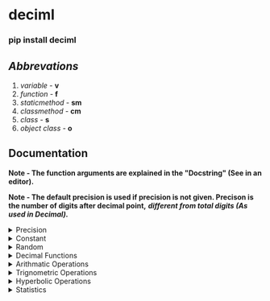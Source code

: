 # deciml
### pip install deciml

## ***Abbrevations***

1. *variable -* **v**
2. *function -* **f**
3. *staticmethod -* **sm**
4. *classmethod -* **cm**
5. *class -* **s**
6. *object class -* **o**

## **Documentation**

**Note - The function arguments are explained in the "Docstring" (See in an editor).**

**Note - The default precision is used if precision is not given. Precison is the number of digits after decimal point,** ***different from total digits (As used in Decimal).***

<details>
   <summary>Precision</summary>
   <p>

   **Note - Explaination of [precision](./deciml_explained/precision.md)**
   
   1. (v) **__DecimalPrecision**: Variable used for precision, **default precision** used if precision is not specified.

   2. (f) **setpr(__p)**: Changes the precision
   
      ```python
      >>> from deciml.deciml import setpr
      >>> setpr(18)
      '''
         18 - The new precision
      '''
      ```

   3. (f) **getpr()**: Get the precision

      ```python
      >>> from deciml.deciml import getpr
      >>> precision = getpr()
      >>> precision
      18
      ```

   ***Note - Precision is integer***
   </p>
</details>

<details>
   <summary>Constant</summary>
   <p>

   **Note - Explaination of [constant](./deciml_explained/constant.md)**

   1. (v) **_Pi**: Variable that stores the value of pi

   2. (v) **_EulersNumber**: Variable that stores the value of e

   3. (c) **constant**: Get values of constants

      ```python
      >>> from deciml.deciml import constant
      ```

      i. (sm) **e(pr)**: Get value of e (in constant)

         ```python
         >>> value = constant.e(18)
         '''
            18 - The precision
         '''
         >>> value
         Decimal('2.718281828459045235')
         ```

      ii. (sm) **pi(pr)**: Get value of pi (in constant)

         ```python
         >>> value = constant.pi(18)
         '''
            18 - The precision
         '''
         >>> value
         Decimal('3.141592653589793238')
         ```
   </p>
</details>

<details>
   <summary>Random</summary>
   <p>

   **Note - Explaination of [random](./deciml_explained/random.md)**

   1. (f) **rint(__i, __j, __n, s)**: Generate random integers

      ```python
      >>> from deciml.deciml import rint
      >>> nums = rint(0, 100, 5, 2102)
      '''
         0 - Start integer
         100 - End integer
         5 - Number of integers to generate
         2102 - Seed
      '''
      >>> nums
      (38, 89, 64, 13, 59)
      ```

   2. (o) **rdeciml(__a, __b, __pr)**: Generate a rdeciml object

      ```python
      >>> from deciml.deciml import rdeciml
      >>> robj = rdeciml(0, 20, 18)
      '''
         0 - Start number
         20 - End number
         18 - The precision
      '''
      ```

      i. (f) **random(__n, __s)**: Generate random numbers (in rdeciml)

      ```python
      >>> nums = robj.random(4, 2025)
      '''
         4 - Number of random numbers to generate
         2025 - The seed
      '''
      >>> nums
      (Decimal('19.972330207834593468'), Decimal('9.763654124294660886'), Decimal('17.954068930830723688'), Decimal('4.279774972623744952'))
      ```

      ii. (f) **cgpr(__pr)**: Change precision for random numbers (in rdeciml) 

      ```python
      >>> robj.cgpr(2)
      New precision: 2
      '''
         2 - New precision to generate random numbers
      '''
      >>> robj.random(4, 2025)
      (Decimal('11.42'), Decimal('1.69'), Decimal('13.22'), Decimal('17.15'))
      ```

   ***Note - The seed returns different values after changing precision.***

   </p>
</details>


<details>
   <summary>Decimal Functions</summary>
   <p>

   1. (f) **deciml(__a, __pr)**: Get a Decimal object

      **Note - Explaination of [deciml](./deciml_explained/deciml_function.md)**

      ```python
      >>> from deciml.deciml import deciml
      >>> num = deciml('32.0722168131', 7)
      '''
         '32.0722168131' - The variable to convert to Decimal
         7 - The precision
      '''
      >>> num
      Decimal('32.0722168')
      ```

   2. (f) **abs(__a)**: Get the absolute value

      **Note - Explaination of [absolute](./deciml_explained/absolute.md)**

      ```python
      >>> from deciml.deciml import abs
      >>> abs_value = abs(-0.526842)
      '''
         -0.526842 - The variable to convert to it's absolute value
      '''
      >>> abs_value
      Decimal('0.526842')
      ```
   
   3. (f) **deciml_sort(__a, __pr)**: Get a new sorted list

      ```python
      >>> from deciml.deciml import deciml_sort
      >>> sorted_list = deciml_sort([12.525, 2.08, 9.2552, '-4.515117E1'], 4)
      '''
         [12.525, 2.08, 9.2552, '-4.515117E1'] - Variable to sort
         4 - The precision for sorted list
      '''
      >>> sorted_list
      [Decimal('-45.1512'), Decimal('2.08'), Decimal('9.2552'), Decimal('12.525')]
      ```

   </p>
</details>

<details>
   <summary>Arithmatic Operations</summary>
   <p>
<details>
   <summary>Primitive Operations</summary>
   <p>

   **(c) algbra**: primitive arithmatic operations

   ```python
   >>> from deciml.deciml import algbra
   ```

   i. (sm) **add(*__a, pr)**: add given numbers

   **Note - Explaination of [add](./deciml_explained/aithmatic_operations/add.md)**

   ```python
   >>> nums_sum = algbra.add(2.3221, 5.2425, 120.522, pr=3)
   '''
      2.3221, 5.2425, 120.522 - Numbers to add
      3 - The precision
   '''
   >>> nums_sum
   Decimal('128.087')
   ```

   ii. (sm) **sub(*__a, pr)**: subtract given numbers

   **Note - Explaination of [sub](./deciml_explained/aithmatic_operations/subtract.md)**

   ```python
   >>> nums_sub = algbra.sub(2.5562, 25.5521, 2.245, pr=3)
   '''
      25.5521, 2.245 - Numbers to subtract from 2.5562
      3 - The precision
   '''
   >>> nums_sub
   Decimal('-25.241')
   ```


   iii. (sm) **mul(*__a, pr)**: multiply given numbers

   **Note - Explaination of [mul](./deciml_explained/aithmatic_operations/multiply.md)**

   ```python
   >>> nums_mul = algbra.mul(2.9525, 3.755, 2.3524, pr=3)
   '''
      2.9525, 3.755, 2.3524 - Numbers to multiply
      3 - The precision
   '''
   >>> nums_mul
   Decimal('26.080')
   ```
   iv. (sm) **div(__a, __b, __pr)**: divide given numbers

   **Note - Explaination of [div](./deciml_explained/aithmatic_operations/divide.md)**

   ```python
   >>> num = algbra.div(2.02354, 3.2152, 4)
   '''
      2.02354 - Numerator
      3.2152 - Denominator
      4 - The precision
   '''
   >>> num
   Decimal('0.6294')
   ```

   v. (cm) **log(__a, __b, __pr)**: logarithmic given numbers

   **Note - Explaination of [log](./deciml_explained/aithmatic_operations/log.md)**

   ```python
   >>> num = algbra.log(2.23541, 3, 4)
   '''
      2.23541 - Number
      3 - Base
      4 - The precision
   '''
   >>> num
   Decimal('0.7322')
   ```

   vi. (cm) **pwr(__a, __b, __pr)**: exponent from given numbers

   **Note - Explaination of [pwr](./deciml_explained/aithmatic_operations/exponent.md)**

   ```python
   >>> num = algbra.pwr(2.3214, 2.213, 4)
   '''
      2.3214 - Number
      2.213 - Power
      4 - The precision
   '''
   >>> num
   Decimal('6.4477')
   ```

   </p>
</details>
<details>
   <summary>Grouped Operations</summary>
   <p>

   **(c) galgbra**: Arithmatic operations using lists

   ```python
   >>> from deciml.deciml import galgbra
   ```

   i. (sm) **add(*__a, pr)**: Addition with lists of numbers

   ```python
   >>> nums = galgbra.add([2.23153, 2.36528, 6.32569], [7.32669, 85.5354, 23.5235], [21.3265, 0.23654, 20.3256894], pr=4)
   '''
      [2.23153, 2.36528, 6.32569], [7.32669, 85.5354, 23.5235], [21.3265, 0.23654, 20.3256894] - Lists to add
      4 - The precision
   '''
   >>> nums
   (Decimal('30.8847'), Decimal('88.1372'), Decimal('50.1749'))
   ```

   ii. (sm) **sub(*__a, pr)**: Subtraction with list of numbers

   ```python
   >>> nums = galgbra.sub([2.23153, 2.36528, 6.32569], [7.32669, 85.5354, 23.5235], [21.3265, 0.23654, 20.3256894], pr=4)
   '''
      [2.23153, 2.36528, 6.32569], [7.32669, 85.5354, 23.5235], [21.3265, 0.23654, 20.3256894] - Lists to subtract
      4 - The precision
   '''
   >>> nums
   (Decimal('-26.4217'), Decimal('-83.4067'), Decimal('-37.5235'))
   ```

   iii. (sm) **mul(*__a, pr)**: Multiplication with list of numbers

   ```python
   >>> nums = galgbra.mul([2.23153, 2.36528, 6.32569], [7.32669, 85.5354, 23.5235], [21.3265, 0.23654, 20.3256894], pr=4)
   '''
      [2.23153, 2.36528, 6.32569], [7.32669, 85.5354, 23.5235], [21.3265, 0.23654, 20.3256894] - Lists to multiply
      4 - The precision
   '''
   >>> nums
   (Decimal('348.6825'), Decimal('47.8556'), Decimal('3024.5107'))
   ```

   iv. (sm) **div(__a, __b, __pr)**: Division with lists of numbers

   ```python
   >>> nums = galgbra.div([2.23153, 2.36528, 6.32569], [7.32669, 85.5354, 23.5235], 4)
   '''
      [2.23153, 2.36528, 6.32569], [7.32669, 85.5354, 23.5235] - Lists to divide
      4 - The precision
   '''
   >>> nums
   (Decimal('0.3046'), Decimal('0.027653'), Decimal('0.2689'))
   ```

   v. (sm) **log(__a, __b, __pr)**: Logarithm with lists of numbers

   ```python
   >>> nums = galgbra.log([2.23153, 2.36528, 6.32569], [7.32669, 85.5354, 23.5235], 4)
   '''
      [2.23153, 2.36528, 6.32569] - List of numbers
      [7.32669, 85.5354, 23.5235] - List of base
      4 - The precision
   '''
   >>> nums
   (Decimal('0.4031'), Decimal('0.1935'), Decimal('0.5841'))
   ```

   vi. (sm) **pwr(__a, __b, __pr)**: Exponentiation with lists of numbers

   ```python
   >>> nums = galgbra.pwr([2.23153, 2.36528, 6.32569], [7.32669, 85.5354, 23.5235], 4)
   '''
      [2.23153, 2.36528, 6.32569] - Lists of numbers
      [7.32669, 85.5354, 23.5235] - Lists of exponents
      4 - The precision
   '''
   >>> nums
   (Decimal('358.1823'), Decimal('95541990468229107013623363686972.6621'), Decimal('6996193289690917769.8999'))
   ```

   vii. (sm) **addsg(__a, __b, __pr)**: Addition of a list of numbers with a number

   ```python
   >>> nums = galgbra.addsg(2.02552, [7.32669, 85.5354, 23.5235], 4)
   '''
      2.02552 - Number to add
      [7.32669, 85.5354, 23.5235] - List of numbers to add
      4 - 
   '''
   >>> nums
   (Decimal('9.3522'), Decimal('87.5609'), Decimal('25.5490'))
   ```

   viii. (sm) **subsg(__a, __b, __pr)**: Subtraction of a list of numbers from a number

   ```python
   >>> nums = galgbra.subsg(2.02552, [7.32669, 85.5354, 23.5235], 4)
   '''
      2.02552 - Number
      [7.32669, 85.5354, 23.5235] - Numbers to subtract
      4 - The precision
   '''
   >>> nums
   (Decimal('-5.3012'), Decimal('-83.5099'), Decimal('-21.49710'))
   ```

   ix. (sm) **subgs(__a, __b, __pr)**: Subtraction of number from a list of numbers

   ```python
   >>> nums = galgbra.subgs([7.32669, 85.5354, 23.5235], 2.02552, 4)
   '''
      [7.32669, 85.5354, 23.5235] - Numbers
      2.02552 - Number to subtract
      4 - The precision
   '''
   >>> nums
   (Decimal('5.3012'), Decimal('83.5099'), Decimal('21.49710'))
   ```

   x. (sm) **mulsg(__a, __b, __pr)**: Multiplication of number with a list of numbers

   ```python
   >>> nums = galgbra.mulsg(2.02552, [7.32669, 85.5354, 23.5235], 4)
   '''
      2.02552 - Number
      [7.32669, 85.5354, 23.5235] - Numbers to multiply
      4 - The precision
   '''
   >>> nums
   (Decimal('14.8404'), Decimal('173.2537'), Decimal('47.6473'))
   ```

   xi. (sm) **divsg(__a, __b, __pr)**: Division of number by a list of numbers 

   ```python
   >>> nums = galgbra.divsg(2.02552, [7.32669, 85.5354, 23.5235], 4)
   '''
      2.02552 - Numerator
      [7.32669, 85.5354, 23.5235] - Denominators
      4 - The precision
   '''
   >>> nums
   (Decimal('0.2765'), Decimal('0.023681'), Decimal('0.086106'))
   ```

   xii. (sm) **divgs(__a, __b, __pr)**: Division of a list of numbers by number  

   ```python
   >>> nums = galgbra.divgs([7.32669, 85.5354, 23.5235], 2.02552, 4)
   '''
      [7.32669, 85.5354, 23.5235] - Numerators
      2.02552 - Denominator
      4 - The precision
   '''
   >>> nums
   (Decimal('3.6172'), Decimal('42.2289'), Decimal('11.6136'))
   ```

   xiii. (sm) **logsg(__a, __b, __pr)**: Logarithm of numbers with a list of bases

   ```python
   >>> nums = galgbra.logsg(2.02552, [7.32669, 85.5354, 23.5235], 4)
   '''
      2.02552 - Number
      [7.32669, 85.5354, 23.5235] - Bases of logarithm
      4 - The precision
   '''
   >>> nums
   (Decimal('0.3544'), Decimal('0.1587'), Decimal('0.2235'))
   ```

   xvi. (sm) **loggs(__a, __b, __pr)**: Logarithm of a list of numbers with base

   ```python
   >>> nums = galgbra.loggs([7.32669, 85.5354, 23.5235], 2.02552, 4)
   '''
      [7.32669, 85.5354, 23.5235] - Numbers
      2.02552 - Base of logarithm
      4 - The precision
   '''
   >>> nums
   (Decimal('2.8215'), Decimal('6.3031'), Decimal('4.4742'))
   ```

   xvii. (sm) **pwrsg(__a, __b, __pr)**: Exponentiate a number by a list of numbers

   ```python
   >>> nums = galgbra.pwrsg(2.02552, [7.32669, 85.5354, 23.5235], 4)
   '''
      2.02552 - Number
      [7.32669, 85.5354, 23.5235] - Exponents
      4 - The precision
   '''
   >>> nums
   (Decimal('176.1563'), Decimal('165853714112712692593865989.2344'), Decimal('16248459.7577'))
   ```

   xviii. (sm) **pwrgs(__a, __b, __pr)**: Exponentiate a list of numbers by number

   ```python
   >>> nums = galgbra.pwrgs([7.32669, 85.5354, 23.5235], 2.02552 , 4)
   '''
      [7.32669, 85.5354, 23.5235] - Numbers
      2.02552 - Exponent
      4 - The precision
   '''
   >>> nums
   (Decimal('56.4791'), Decimal('8195.9659'), Decimal('599.7974'))
   ```

   </p>
</details>
   </p>
</details>

<details>
   <summary>Trignometric Operations</summary>
   <p>
<details>
   <summary>Primitive Operations</summary>
   <p>

   **(c) trig**: Primitive trignometric operations

   ```python
   >>> from deciml.deciml import trig
   ```

   i. (sm) **sin(__a, __pr)**: To get the sine of a number

   **Note - Explaination of [sin](./deciml_explained/trignometric_operations/sine.md)**

   ```python
   >>> num = trig.sin(2.012414, 5)
   '''
      2.012414 - Number
      5 - The precision
   '''
   >>> num
   Decimal('0.90406')
   ```

   ii. (sm) **cos(__a, __pr)**: To get the cosine of a number

   **Note - Explaination of [cos](./deciml_explained/trignometric_operations/cosine.md)**

   ```python
   >>> num = trig.cos(2.012414, 5)
   '''
      2.012414 - Number
      5 - The precision
   '''
   >>> num
   Decimal('-0.42740')
   ```

   iii. (cm) **tan(__a, __pr)**: To get the tan of a number

   ```python
   >>> num = trig.tan(2.012414, 5)
   '''
      2.012414 - Number
      5 - The precision
   '''
   >>> num
   Decimal('-2.11525')
   ```

   iv. (cm) **cosec(__a, __pr)**: To get the cosec of a number

   ```python
   >>> num = trig.cosec(2.012414, 5)
   '''
      2.012414 - Number
      5 - The precision
   '''
   >>> num
   Decimal('1.10612')
   ```

   v. (cm) **sec(__a, __pr)**: To get the sec of a number

   ```python
   >>> num = trig.sec(2.012414, 5)
   '''
      2.012414 - Number
      5 - The precision
   '''
   >>> num
   Decimal('-2.33971')
   ```

   vi. (cm) **cot(__a, __pr)**: To get the cot of a number

   ```python
   >>> num = trig.cot(2.012414, 5)
   '''
      2.012414 - Number
      5 - The precision
   '''
   >>> num
   Decimal('-0.47276')
   ```

   vii. (cm) **asin(__a, __pr)**: To get the sine<sup>-1</sup> of a number
   
   **Note - Return upper bound is pi/2 and lower bound is -pi/2.**

   ```python
   >>> num = trig.asin(0.241445, 5)
   '''
      1.241445 - Number
      5 - The precision
   '''
   >>> num
   Decimal('0.24385')
   ```

   viii. (cm) **acos(__a, __pr)**: To get the cosine<sup>-1</sup> of a number
   
   **Note - Return upper bound is pi and lower bound is 0.**

   ```python
   >>> num = trig.acos(0.241445, 5)
   '''
      0.241445 - Number
      5 - The precision
   '''
   >>> num
   Decimal('1.32694')
   ```

   ix. (cm) **atan(__a, __pr)**: To get the tan<sup>-1</sup> of a number

   ```python
   >>> num = trig.atan(7.241445, 5)
   '''
      7.241445 - Number
      5 - The precision
   '''
   >>> num
   Decimal('1.43357')
   ```

   x. (cm) **acosec(__a, __pr)**: To get the cosec<sup>-1</sup> of a number

   ```python
   >>> num = trig.acosec(1.241445, 5)
   '''
      0.241445 - Number
      5 - The precision
   '''
   >>> num
   Decimal('0.93654')
   ```

   xi. (cm) **asec(__a, __pr)**: To get the sec<sup>-1</sup> of a number

   ```python
   >>> num = trig.asec(1.241445, 5)
   '''
      1.241445 - Number
      5 - The precision
   '''
   >>> num
   Decimal('0.63426')
   ```

   xii. (cm) **acot(__a, __pr)**: To get the cot<sup>-1</sup> of a number

   ```python
   >>> num = trig.acot(7.241445, 5)
   '''
      7.241445 - Number
      5 - The precision
   '''
   >>> num
   Decimal('0.13723')
   ```
   </p>
</details>
<details>
   <summary>Grouped Operations</summary>
   <p>

   **(c) gtrig**: Grouped trignometric operations
   
   ```python
   >>> from deciml.deciml import gtrig
   ```

   i. (sm) **sine(__a, __pr)**: To get the sine for a list of numbers

   ```python
   >>> nums = gtrig.sine([0.256745, 0.754455, 0.454845, 0.3874258], 4)
   '''
      [0.256745, 0.754455, 0.454845, 0.3874258] - List of numbers
      4 - The precision
   '''
   >>> nums
   (Decimal('0.2539'), Decimal('0.6849'), Decimal('0.4393'), Decimal('0.3778'))
   ```

   ii. (sm) **cosine(__a, __pr)**: To get the cosine for a list of numbers

   ```python
   >>> nums = gtrig.cosine([0.256745, 0.754455, 0.454845, 0.3874258], 4)
   '''
      [0.256745, 0.754455, 0.454845, 0.3874258] - List of numbers
      4 - The precision
   '''
   >>> nums
   (Decimal('0.9672'), Decimal('0.7286'), Decimal('0.8983'), Decimal('0.9259'))
   ```

   iii. (sm) **tan(__a, __pr)**: To get the tan for a list of numbers

   ```python
   >>> nums = gtrig.tan([6.256745, 8.754455, 9.454845, 13.3874258], 4)
   '''
      [6.256745, 8.754455, 9.454845, 13.3874258] - List of numbers
      4 - The precision
   '''
   >>> nums
   (Decimal('-0.026446'), Decimal('-0.7928'), Decimal('0.030077'), Decimal('1.07310'))
   ```

   iv. (sm) **cosec(__a, __pr)**: To get the cosec for a list of numbers

   ```python
   >>> nums = gtrig.cosec([6.256745, 8.754455, 9.454845, 13.3874258], 4)
   '''
      [6.256745, 8.754455, 9.454845, 13.3874258] - List of numbers
      4 - The precision
   '''
   >>> nums
   (Decimal('-37.8254'), Decimal('1.6097'), Decimal('-33.2640'), Decimal('1.3664'))
   ```

   v. (sm) **sec(__a, __pr)**: To get the sec for a list of numbers

   ```python
   >>> nums = gtrig.sec([6.256745, 8.754455, 9.454845, 13.3874258], 4)
   '''
      [6.256745, 8.754455, 9.454845, 13.3874258] - List of numbers
      4 - The precision
   '''
   >>> nums
   (Decimal('1.0003'), Decimal('-1.2761'), Decimal('-1.0005'), Decimal('1.4675'))
   ```

   vi. (sm) **cot(__a, __pr)**: To get the cot for a list of numbers

   ```python
   >>> nums = gtrig.cot([6.256745, 8.754455, 9.454845, 13.3874258], 4)
   '''
      [6.256745, 8.754455, 9.454845, 13.3874258] - List of numbers
      4 - The precision
   '''
   >>> nums
   (Decimal('-37.8122'), Decimal('-1.2614'), Decimal('33.24810'), Decimal('0.9311'))
   ```

   vii. (sm) **asine(__a, __pr)**: To get the sine<sup>-1</sup> for a list of numbers

   ```python
   >>> nums = gtrig.asine([0.256745, 0.754455, 0.454845, 0.3874258], 4)
   '''
      [0.256745, 0.754455, 0.454845, 0.3874258] - List of numbers
      4 - The precision
   '''
   >>> nums
   (Decimal('0.2596'), Decimal('0.8548'), Decimal('0.4722'), Decimal('0.3978'))
   ```

   viii. (sm) **acosine(__a, __pr)**: To  get the cosine<sup>-1</sup> for a list of numbers

   ```python
   >>> nums = gtrig.acosine([0.256745, 0.754455, 0.454845, 0.3874258], 4)
   '''
      [0.256745, 0.754455, 0.454845, 0.3874258] - List of numbers
      4 - The precision
   '''
   >>> nums
   (Decimal('1.3111'), Decimal('0.71510'), Decimal('1.0986'), Decimal('1.17210'))
   ```

   ix. (sm) **atan(__a, __pr)**: To get the tan<sup>-1</sup> for a list of numbers

   ```python
   >>> nums = gtrig.atan([1.256745, 2.754455, 3.454845, 4.3874258], 4)
   '''
      [1.256745, 2.754455, 3.454845, 4.3874258] - List of numbers
      4 - The precision
   '''
   >>> nums
   (Decimal('3.0788'), Decimal('-0.4077'), Decimal('0.3239'), Decimal('2.9682'))
   ```

   x. (sm) **acosec(__a, __pr)**: To get the cosec<sup>-1</sup> for a list of numbers

   ```python
   >>> nums = gtrig.acosec([1.256745, 2.754455, 3.454845, 4.3874258], 4)
   '''
      [1.256745, 2.754455, 3.454845, 4.3874258] - List of numbers
      4 - The precision
   '''
   >>> nums
   (Decimal('0.9202'), Decimal('0.3715'), Decimal('0.2937'), Decimal('0.2299'))
   ```

   xi. (sm) **asec(__a, __pr)**: To get the sec<sup>-1</sup> for a list of numbers

   ```python
   >>> nums = gtrig.asec([1.256745, 2.754455, 3.454845, 4.3874258], 4)
   '''
      [1.256745, 2.754455, 3.454845, 4.3874258] - List of numbers
      4 - The precision
   '''
   >>> nums
   (Decimal('0.6506'), Decimal('1.1993'), Decimal('1.2771'), Decimal('1.3409'))
   ```

   xii. (sm) **acot(__a, __pr)**: To get the cot<sup>-1</sup> for a list of numbers

   ```python
   >>> nums = gtrig.acot([1.256745, 2.754455, 3.454845, 4.3874258], 4)
   '''
      [1.256745, 2.754455, 3.454845, 4.3874258] - List of numbers
      4 - The precision
   '''
   >>> nums
   (Decimal('0.6721'), Decimal('0.3483'), Decimal('0.2817'), Decimal('0.2241'))
   ```

   </p>
</details>
   </p>
</details>

<details>
   <summary>Hyperbolic Operations</summary>
   <p>
<details>
   <summary>Primitive Operations</summary>
   <p>

   **(c) htrig**: Primitive hyperbolic trignometry operations
   
   ```python
   >>> from deciml.deciml import htrig
   ```

   i. (sm) **sinh(__a, __pr)**: To get the sinh for a number

   ```python
   >>> num = htrig.sinh(2.5485421, 4)
   '''
      2.5485421 - Number
      4 - The precision
   '''
   >>> num
   Decimal('6.3551')
   ```
   ii. (sm) **cosh(__a, __pr)**: To get the cosh for a number

   ```python
   >>> num = htrig.cosh(2.5485421, 4)
   '''
      2.5485421 - Number
      4 - The precision
   '''
   >>> num
   Decimal('6.4333')
   ```

   iii. (cm) **tanh(__a, __pr)**: To get the tanh for a number

   ```python
   >>> num = htrig.tanh(2.5485421, 4)
   '''
      2.5485421 - Number
      4 - The precision
   '''
   >>> num
   Decimal('0.9878')
   ```

   iv. (cm) **cosech(__a, __pr)**: To get the cosech for a number

   ```python
   >>> num = htrig.cosech(2.5485421, 4)
   '''
      2.5485421 - Number
      4 - The precision
   '''
   >>> num
   Decimal('0.1574')
   ```

   v. (cm) **sech(__a, __pr)**: To get the sech for a number

   ```python
   >>> num = htrig.sech(2.5485421, 4)
   '''
      2.5485421 - Number
      4 - The precision
   '''
   >>> num
   Decimal('0.1554')
   ```

   vi. (cm) **coth(__a, __pr)**: To get the coth for a number

   ```python
   >>> num = htrig.coth(2.5485421, 4)
   '''
      2.5485421 - Number
      4 - The precision
   '''
   >>> num
   Decimal('1.0123')
   ```

   </p>
</details>
<details>
   <summary>Grouped Operations</summary>
   <p>

   **(c) ghtrig**: Grouped hyperbolic trignometry opeerations
   
   ```python
   >>> from deciml.deciml import ghtrig
   ```

   i. (sm) **sinh(__a, __pr)**: To get the sinh for a list of numbers

   ```python
   >>> nums = ghtrig.sinh([1.0251547, 3.5845677, 5.8743648, 6.1115845], 4)
   '''
      [1.0251547, 3.5845677, 5.8743648, 6.1115845] - List of numbers
      4 - The precision
   '''
   >>> nums
   (Decimal('1.2144'), Decimal('18.0050'), Decimal('177.8979'), Decimal('225.5253'))
   ```

   ii. (sm) **cosh(__a, __pr)**: To get the cosh for a list of numbers

   ```python
   >>> nums = ghtrig.cosh([1.0251547, 3.5845677, 5.8743648, 6.1115845], 4)
   '''
      [1.0251547, 3.5845677, 5.8743648, 6.1115845] - List of numbers
      4 - The precision
   '''
   >>> nums
   (Decimal('1.5731'), Decimal('18.0328'), Decimal('177.9007'), Decimal('225.5275'))
   ```

   iii. (sm) **tanh(__a, __pr)**: To get the tanh for a list of numbers

   ```python
   >>> nums = ghtrig.tanh([1.0251547, 3.5845677, 5.8743648, 6.1115845], 4)
   '''
      [1.0251547, 3.5845677, 5.8743648, 6.1115845] - List of numbers
      4 - The precision
   '''
   >>> nums
   (Decimal('0.77110'), Decimal('0.9985'), Decimal('0.99910'), Decimal('0.99910'))
   ```

   iv. (sm) **cosech(__a, __pr)**: To get the cosech for a list of numbers

   ```python
   >>> nums = ghtrig.cosech([1.0251547, 3.5845677, 5.8743648, 6.1115845], 4)
   '''
      [1.0251547, 3.5845677, 5.8743648, 6.1115845] - List of numbers
      4 - The precision
   '''
   >>> nums
   (Decimal('0.8235'), Decimal('0.055540'), Decimal('0.0056212'), Decimal('0.0044341'))
   ```

   v. (sm) **sech(__a, __pr)**: To get the sech for a list of numbers

   ```python
   >>> nums = ghtrig.sech([1.0251547, 3.5845677, 5.8743648, 6.1115845], 4)
   '''
      [1.0251547, 3.5845677, 5.8743648, 6.1115845] - List of numbers
      4 - The precision
   '''
   >>> nums
   (Decimal('0.6357'), Decimal('0.055455'), Decimal('0.0056211'), Decimal('0.0044340'))
   ```

   vi. (sm) **coth(__a, __pr)**: To get the coth for a list of numbers

   ```python
   >>> nums = ghtrig.coth([1.0251547, 3.5845677, 5.8743648, 6.1115845], 4)
   '''
      [1.0251547, 3.5845677, 5.8743648, 6.1115845] - List of numbers
      4 - The precision
   '''
   >>> nums
   (Decimal('1.2954'), Decimal('1.0015'), Decimal('1.0000'), Decimal('1.0000'))
   ```

   </p>
</details>
   </p>
</details>

<details>
   <summary>Statistics</summary>
   <p>

   **(c) stat**: For statistical calculations
   
   ```python
   >>> from deciml.deciml import stat
   ```

   i. (sm) **amean(__a, __pr)**: To get the arithmatic mean of a list of numbers

   ```python
   >>> num = stat.amean([1, 2.352, 3.242814, 4.65247541, 5.5415], 4)
   '''
      [1, 2.352, 3.242814, 4.65247541, 5.5415] - List of numbers
      4 - The precision
   '''
   >>> num
   Decimal('3.3578')
   ```

   ii. (sm) **gmean(__a, __pr)**: To get the geometric mean of a list of numbers

   ```python
   >>> num = stat.gmean([1, 2.352, 3.242814, 4.65247541, 5.5415], 4)
   '''
      [1, 2.352, 3.242814, 4.65247541, 5.5415] - List of numbers
      4 - The precision
   '''
   >>> num
   Decimal('2.8756')
   ```

   iii. (sm) **hmean(__a, __pr)**: To get the harmonic mean of a list of numbers

   ```python
   >>> num = stat.hmean([1, 2.352, 3.242814, 4.65247541, 5.5415], 4)
   '''
      [1, 2.352, 3.242814, 4.65247541, 5.5415] - List of numbers
      4 - The precision
   '''
   >>> num
   Decimal('0.4697')
   ```
   
   iv. (sm) **qmean(__a, __pr)**:To get the quadratic mean of a list of numbers
   
   ```python
   >>> num = stat.qmean([1, 2.352, 3.242814, 4.65247541, 5.5415], 4)
   '''
      [1, 2.352, 3.242814, 4.65247541, 5.5415] - List of numbers
      4 - The precision
   '''
   >>> num
   Decimal('3.7256')
   ```

   v. (cm) **pvar(__a, __pr)**: To get the population variance of numbers

   ```python
   >>> num = stat.pvar([1, 2.352, 3.242814, 4.65247541, 5.5415], 4)
   '''
      [1, 2.352, 3.242814, 4.65247541, 5.5415] - List of numbers
      4 - The precision
   '''
   >>> num
   Decimal('2.6057')
   ```

   vi. (cm) **svar(__a, __pr)**: To get the sample variance of numbers

   ```python
   >>> num = stat.svar([1, 2.352, 3.242814, 4.65247541, 5.5415], 4)
   '''
      [1, 2.352, 3.242814, 4.65247541, 5.5415] - List of numbers
      4 - The precision
   '''
   >>> num
   Decimal('3.2572')
   ```

   vii. (cm) **pstd_dev(__a, __pr)**: To get the population standard deviation of numbers

   ```python
   >>> num = stat.pstd_dev([1, 2.352, 3.242814, 4.65247541, 5.5415], 4)
   '''
      [1, 2.352, 3.242814, 4.65247541, 5.5415] - List of numbers
      4 - The precision
   '''
   >>> num
   Decimal('1.6142')
   ```

   viii. (cm) **sstd_dev(__a, __pr)**: To get the sample standard deviation of numbers

   ```python
   >>> num = stat.sstd_dev([1, 2.352, 3.242814, 4.65247541, 5.5415], 4)
   '''
      [1, 2.352, 3.242814, 4.65247541, 5.5415] - List of numbers
      4 - The precision
   '''
   >>> num
   Decimal('1.8048')
   ```

   ix. (sm) **median(__a, __pr)**: To get the median of a list of numbers

   ```python
   >>> num = stat.median([1, 2.352, 3.242814, 4.65247541, 5.5415], 4)
   '''
      [1, 2.352, 3.242814, 4.65247541, 5.5415] - List of numbers
      4 - The precision
   '''
   >>> num
   Decimal('2.7974')
   ```

   x. (sm) **mode(__a, __pr)**: To get the mode of a list of numbers

   ```python
   >>> num = stat.mode([1, 2.352, 3.242814, 5.5415, 5.5415, 1, 1, 4.65247541, 5.5415])
   '''
      [1, 2.352, 3.242814, 4.65247541, 5.5415] - List of numbers
      4 - The precision
   '''
   >>> num
   {'values': (1, 5.5415), 'mode': 3}
   ```

   </p>
</details>


